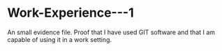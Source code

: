 # Work-Experience---1
An small evidence file. Proof that I have used GIT software and that I am capable of using it in a work setting.
